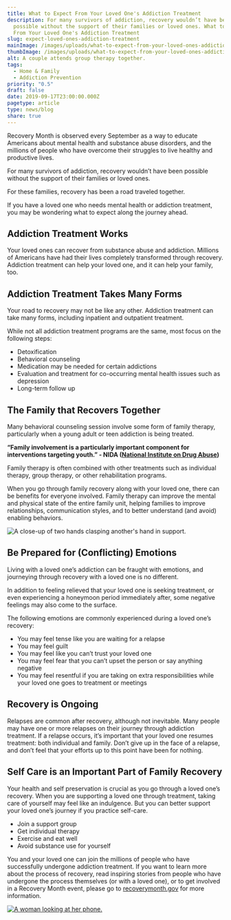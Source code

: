 ```yaml
---
title: What to Expect From Your Loved One's Addiction Treatment
description: For many survivors of addiction, recovery wouldn’t have been
  possible without the support of their families or loved ones. What to Expect
  From Your Loved One's Addiction Treatment
slug: expect-loved-ones-addiction-treatment
mainImage: /images/uploads/what-to-expect-from-your-loved-ones-addiction-treatment.jpg
thumbImage: /images/uploads/what-to-expect-from-your-loved-ones-addiction-treatment.jpg
alt: A couple attends group therapy together.
tags:
  - Home & Family
  - Addiction Prevention
priority: "0.5"
draft: false
date: 2019-09-17T23:00:00.000Z
pagetype: article
type: news/blog
share: true
---
```

Recovery Month is observed every September as a way to educate Americans about mental health and substance abuse disorders, and the millions of people who have overcome their struggles to live healthy and productive lives.

For many survivors of addiction, recovery wouldn’t have been possible without the support of their families or loved ones.

For these families, recovery has been a road traveled together.

If you have a loved one who needs mental health or addiction treatment, you may be wondering what to expect along the journey ahead.

## Addiction Treatment Works

Your loved ones can recover from substance abuse and addiction. Millions of Americans have had their lives completely transformed through recovery. Addiction treatment can help your loved one, and it can help your family, too.

## Addiction Treatment Takes Many Forms

Your road to recovery may not be like any other. Addiction treatment can take many forms, including inpatient and outpatient treatment.

While not all addiction treatment programs are the same, most focus on the following steps:

* Detoxification
* Behavioral counseling
* Medication may be needed for certain addictions
* Evaluation and treatment for co-occurring mental health issues such as depression
* Long-term follow up

## The Family that Recovers Together

Many behavioral counseling session involve some form of family therapy, particularly when a young adult or teen addiction is being treated.

**“Family involvement is a particularly important component for interventions targeting youth.” - NIDA ([National Institute on Drug Abuse](https://www.drugabuse.gov/publications/principles-drug-addiction-treatment-research-based-guide-third-edition/evidence-based-approaches-to-drug-addiction-treatment/behavioral-6))**

Family therapy is often combined with other treatments such as individual therapy, group therapy, or other rehabilitation programs.

When you go through family recovery along with your loved one, there can be benefits for everyone involved. Family therapy can improve the mental and physical state of the entire family unit, helping families to improve relationships, communication styles, and to better understand (and avoid) enabling behaviors.

![A close-up of two hands clasping another's hand in support.](/images/uploads/what-to-expect-from-your-loved-ones-addiction-treatment-1.jpg)

## Be Prepared for (Conflicting) Emotions

Living with a loved one’s addiction can be fraught with emotions, and journeying through recovery with a loved one is no different.

In addition to feeling relieved that your loved one is seeking treatment, or even experiencing a honeymoon period immediately after, some negative feelings may also come to the surface.

The following emotions are commonly experienced during a loved one’s recovery:

* You may feel tense like you are waiting for a relapse
* You may feel guilt
* You may feel like you can’t trust your loved one
* You may feel fear that you can’t upset the person or say anything negative
* You may feel resentful if you are taking on extra responsibilities while your loved one goes to treatment or meetings

## Recovery is Ongoing

Relapses are common after recovery, although not inevitable. Many people may have one or more relapses on their journey through addiction treatment. If a relapse occurs, it’s important that your loved one resumes treatment: both individual and family. Don’t give up in the face of a relapse, and don’t feel that your efforts up to this point have been for nothing.

## Self Care is an Important Part of Family Recovery

Your health and self preservation is crucial as you go through a loved one’s recovery. When you are supporting a loved one through treatment, taking care of yourself may feel like an indulgence. But you can better support your loved one’s journey if you practice self-care.

* Join a support group
* Get individual therapy
* Exercise and eat well
* Avoid substance use for yourself

You and your loved one can join the millions of people who have successfully undergone addiction treatment. If you want to learn more about the process of recovery, read inspiring stories from people who have undergone the process themselves (or with a loved one), or to get involved in a Recovery Month event, please go to [recoverymonth.gov](https://www.recoverymonth.gov/personal-stories) for more information.

[![A woman looking at her phone.](/images/uploads/rxguardian-well-rx-graphic.jpg "Save up to 80 percent on prescription drugs.")](https://www.wellrx.com/rx-discount-card/enroll/?invitecode=SaferLock%20&utm_source=SaferLock%20&utm_medium=affiliate&utm_campaign=%3cblogs%3E "WellRx Link")